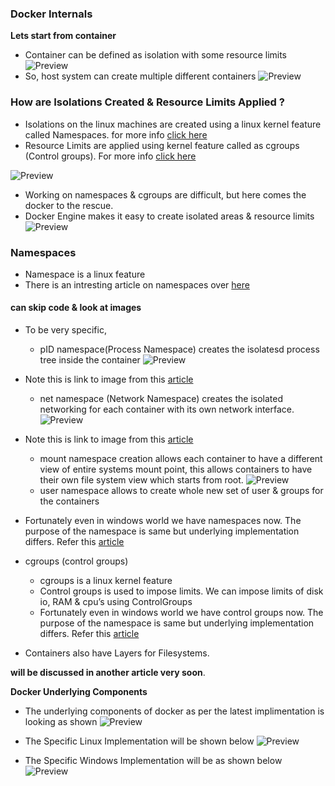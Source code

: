 ### Docker Internals

**Lets start from container**
* Container can be defined as isolation with some resource limits
![Preview](./Images/docker10.png)
* So, host system can create multiple different containers
![Preview](./Images/docker11.png)
### How are Isolations Created & Resource Limits Applied ?
* Isolations on the linux machines are created using a linux kernel feature called Namespaces. for more info [click here](https://en.wikipedia.org/wiki/Linux_namespaces)
* Resource Limits are applied using kernel feature called as cgroups (Control groups). For more info [click here](https://en.wikipedia.org/wiki/Cgroups)

![Preview](./Images/docker12.png)

* Working on namespaces & cgroups are difficult, but here comes the docker to the rescue.
* Docker Engine makes it easy to create isolated areas & resource limits
![Preview](./Images/docker13.png)

### Namespaces 
* Namespace is a linux feature
* There is an intresting article on namespaces over [here](https://www.toptal.com/linux/separation-anxiety-isolating-your-system-with-linux-namespaces)
#### can skip code & look at images
* To be very specific,
    * pID namespace(Process Namespace) creates the isolatesd process tree inside the container
    ![Preview](./Images/docker14.png)
* Note this is link to image from this [article](https://www.toptal.com/linux/separation-anxiety-isolating-your-system-with-linux-namespaces)
    * net namespace (Network Namespace) creates the isolated networking for each container with its own network interface.
    ![Preview](./Images/docker15.png)
*  Note this is link to image from this [article](https://www.toptal.com/linux/separation-anxiety-isolating-your-system-with-linux-namespaces)
    * mount namespace creation allows each container to have a different view of entire systems mount point, this allows containers to have their own file system view which starts from root.
    ![Preview](./Images/docker16.png)
    * user namespace allows to create whole new set of user & groups for the containers
* Fortunately even in windows world we have namespaces now. The purpose of the namespace is same but underlying implementation differs. Refer this [article](https://learn.microsoft.com/en-us/archive/msdn-magazine/2017/april/containers-bringing-docker-to-windows-developers-with-windows-server-containers)
* cgroups (control groups)
    * cgroups is a linux kernel feature
    * Control groups is used to impose limits. We can impose limits of disk io, RAM & cpu’s using ControlGroups
    * Fortunately even in windows world we have control groups now. The purpose of the namespace is same but underlying implementation differs. Refer this [article](https://learn.microsoft.com/en-us/archive/msdn-magazine/2017/april/containers-bringing-docker-to-windows-developers-with-windows-server-containers)

* Containers also have Layers for Filesystems.

**will be discussed in another article very soon**.

**Docker Underlying Components**
* The underlying components of docker as per the latest implimentation is looking as shown 
![Preview](./Images/docker17.png)

* The Specific Linux Implementation will be shown below
![Preview](./Images/docker18.png)

* The Specific Windows Implementation will be as shown below
![Preview](./Images/docker19.png)